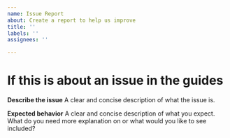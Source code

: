 ```yaml
---
name: Issue Report
about: Create a report to help us improve
title: ''
labels: ''
assignees: ''

---
```


# If this is about an issue in the guides

**Describe the issue**
A clear and concise description of what the issue is.

**Expected behavior**
A clear and concise description of what you expect. What do you need more explanation on or what would you like to see included?
